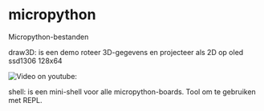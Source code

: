 # micropython
Micropython-bestanden

draw3D: is een demo roteer 3D-gegevens en projecteer als 2D op oled ssd1306 128x64

![Video on youtube:](https://youtube.com/shorts/H7oSitX_lcQ?si=40QM6LOnt6kxlW-y)



shell: is een mini-shell voor alle micropython-boards. Tool om te gebruiken met REPL.

 
